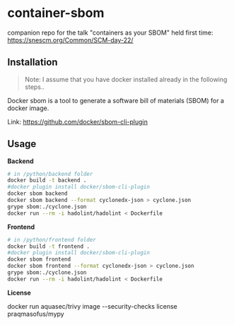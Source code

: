 # container-sbom
companion repo for the talk "containers as your SBOM" held first time: https://snescm.org/Common/SCM-day-22/

## Installation

> Note: I assume that you have docker installed already in the following steps..

Docker sbom is a tool to generate a software bill of materials (SBOM) for a docker image.

Link: https://github.com/docker/sbom-cli-plugin

## Usage
**Backend**

```bash
# in /python/backend folder
docker build -t backend .
#docker plugin install docker/sbom-cli-plugin
docker sbom backend
docker sbom backend --format cyclonedx-json > cyclone.json
grype sbom:./cyclone.json
docker run --rm -i hadolint/hadolint < Dockerfile
```

**Frontend**

```bash
# in /python/frontend folder
docker build -t frontend .
#docker plugin install docker/sbom-cli-plugin
docker sbom frontend
docker sbom frontend --format cyclonedx-json > cyclone.json
grype sbom:./cyclone.json
docker run --rm -i hadolint/hadolint < Dockerfile
```

**License**

docker run aquasec/trivy image --security-checks license praqmasofus/mypy
